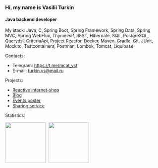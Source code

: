 ### Hi, my name is Vasilii Turkin

#### Java backend developer

My stack: Java, C, Spring Boot, Spring Framework, Spring Data, Spring MVC, Spring WebFlux, Thymeleaf, REST, Hibernate, SQL, PostgreSQL, Querydsl, CriteriaApi, Project Reactor, Docker, Maven, Gradle, Git, JUnit, Mockito, Testcontainers, Postman, Lombok, Tomcat, Liquibase  

Contacts:
* Telegram: https://t.me/mcat_vst
* E-mail: turkin.vs@mail.ru

Projects: 
* [Reactive internet-shop](https://github.com/mrchcat/intershop_reactive)
* [Blog](https://github.com/mrchcat/myblog)
* [Events poster](https://github.com/mrchcat/java-explore-with-me)
* [Sharing service](https://github.com/mrchcat/java-shareit)


Statistics:
<div>
<a href="https://github-readme-stats.vercel.app/api?username=mrchcat&hide=contribs&show_icons=true">
  <img  align="left" height="130" style="margin-right: 10px" src="https://github-readme-stats.vercel.app/api?username=mrchcat&hide=contribs&show_icons=true" />
</a>
<a href="https://github-readme-stats.vercel.app/api/top-langs/?username=mrchcat&layout=compact">
  <img align="left" height="130" src="https://github-readme-stats.vercel.app/api/top-langs/?username=mrchcat&layout=compact" />
</a>
</div>

